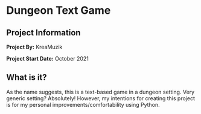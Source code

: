 # Dungeon Text Game #


## Project Information ##

**Project By:** KreaMuzik

**Project Start Date:** October 2021


## What is it? ##

As the name suggests, this is a text-based game in a dungeon setting.  Very generic setting? Absolutely! However, my intentions for creating this project is for my personal improvements/comfortability using Python.
